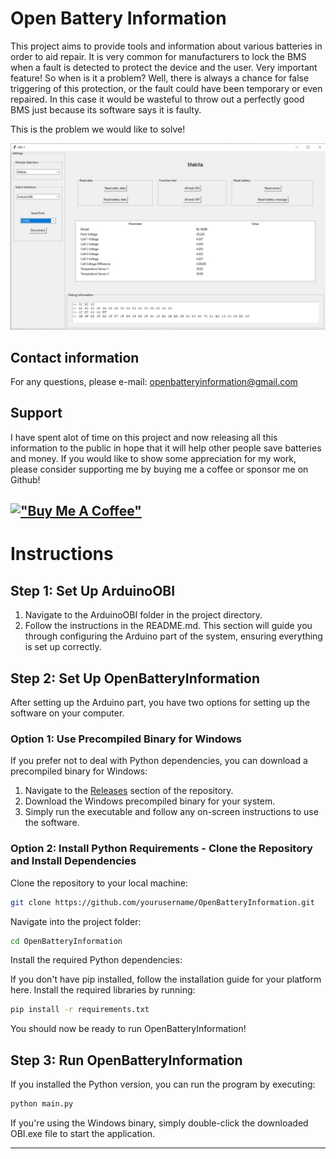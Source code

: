 # Open Battery Information

This project aims to provide tools and information about various batteries in order to aid repair. 
It is very common for manufacturers to lock the BMS when a fault is detected to protect the device and the user. Very important feature!
So when is it a problem? Well, there is always a chance for false triggering of this protection, or the fault could have been temporary or even repaired. 
In this case it would be wasteful to throw out a perfectly good BMS just because its software says it is faulty.

This is the problem we would like to solve!

![screenshot](docs/images/obi-1.png)

## Contact information

For any questions, please e-mail: openbatteryinformation@gmail.com

## Support

I have spent alot of time on this project and now releasing all this information to the public in hope that it will help other people save batteries and money. If you would like to show some appreciation for my work, please consider supporting me by buying me a coffee or sponsor me on Github!

[!["Buy Me A Coffee"](https://www.buymeacoffee.com/assets/img/custom_images/orange_img.png)](https://www.buymeacoffee.com/mnhjansson)
---

# Instructions

## Step 1: Set Up ArduinoOBI

  1. Navigate to the ArduinoOBI folder in the project directory.
  2. Follow the instructions in the README.md. This section will guide you through configuring the Arduino part of the system, ensuring everything is set up correctly.

## Step 2: Set Up OpenBatteryInformation

After setting up the Arduino part, you have two options for setting up the software on your computer.

### Option 1: Use Precompiled Binary for Windows

If you prefer not to deal with Python dependencies, you can download a precompiled binary for Windows:

  1. Navigate to the [Releases](https://github.com/mnh-jansson/open-battery-information/releases) section of the repository.
  2. Download the Windows precompiled binary for your system.
  3. Simply run the executable and follow any on-screen instructions to use the software.

### Option 2: Install Python Requirements - Clone the Repository and Install Dependencies

  Clone the repository to your local machine:
```bash
git clone https://github.com/yourusername/OpenBatteryInformation.git
```
Navigate into the project folder:
```bash
cd OpenBatteryInformation
```
Install the required Python dependencies:

If you don't have pip installed, follow the installation guide for your platform here.
Install the required libraries by running:
```bash
pip install -r requirements.txt
```
You should now be ready to run OpenBatteryInformation!


## Step 3: Run OpenBatteryInformation

  If you installed the Python version, you can run the program by executing:
```bash
python main.py
```
If you're using the Windows binary, simply double-click the downloaded OBI.exe file to start the application.

---
